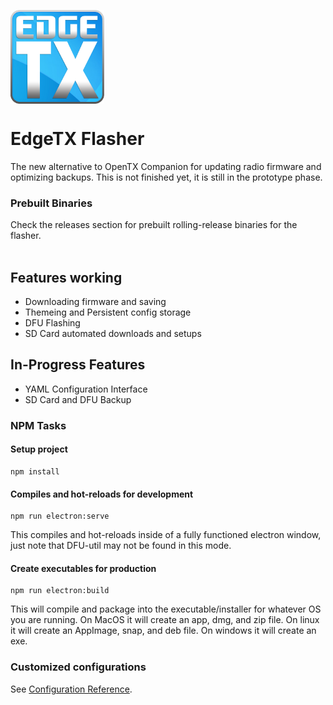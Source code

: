 <a href="url"><img src="https://github.com/EdgeTX/edgetx.github.io/blob/master/images/edgetx-v2.png" align="center" height="150" width="150" ></a>
# EdgeTX Flasher
The new alternative to OpenTX Companion for updating radio firmware and optimizing backups. This is not finished yet, it is still in the prototype phase.

### Prebuilt Binaries
Check the releases section for prebuilt rolling-release binaries for the flasher.
<br>
<br>

## Features working
- Downloading firmware and saving
- Themeing and Persistent config storage
- DFU Flashing
- SD Card automated downloads and setups

## In-Progress Features
- YAML Configuration Interface
- SD Card and DFU Backup

### NPM Tasks

#### Setup project
```
npm install
```

#### Compiles and hot-reloads for development
```
npm run electron:serve
```
This compiles and hot-reloads inside of a fully functioned electron window, just note that DFU-util may not be found in this mode.

#### Create executables for production
```
npm run electron:build
```
This will compile and package into the executable/installer for whatever OS you are running. On MacOS it will create an app, dmg, and zip file. On linux it will create an AppImage, snap, and deb file. On windows it will create an exe.

### Customized configurations
See [Configuration Reference](https://cli.vuejs.org/config/).
